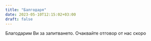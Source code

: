 ```yaml
---
title: "Балгодаря"
date: 2023-05-10T12:15:02+03:00
draft: false
---
```

Благодарим Ви за запитването. Очаквайте отговор от нас скоро
